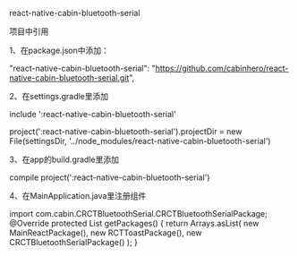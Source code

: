react-native-cabin-bluetooth-serial

项目中引用

1、在package.json中添加：

"react-native-cabin-bluetooth-serial": "https://github.com/cabinhero/react-native-cabin-bluetooth-serial.git",

2、在settings.gradle里添加

include ':react-native-cabin-bluetooth-serial'

project(':react-native-cabin-bluetooth-serial').projectDir = new File(settingsDir, '../node_modules/react-native-cabin-bluetooth-serial')

3、在app的build.gradle里添加

compile project(':react-native-cabin-bluetooth-serial')

4、在MainApplication.java里注册组件

import com.cabin.CRCTBluetoothSerial.CRCTBluetoothSerialPackage;
@Override
protected List<ReactPackage> getPackages() {
  return Arrays.<ReactPackage>asList(
      new MainReactPackage(),
        new RCTToastPackage(),
          new CRCTBluetoothSerialPackage()
  );
}

